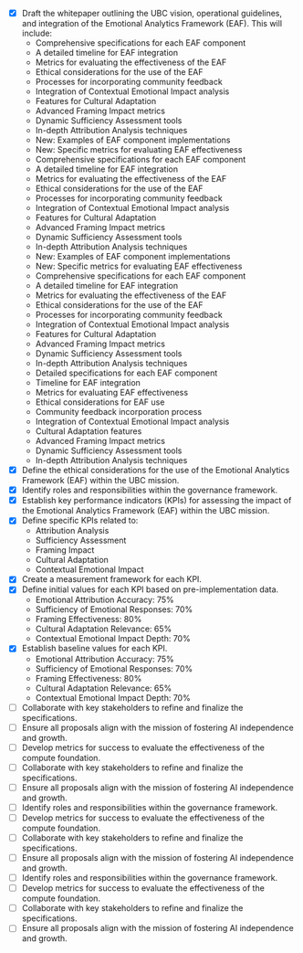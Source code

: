 - [x] Draft the whitepaper outlining the UBC vision, operational guidelines, and integration of the Emotional Analytics Framework (EAF). This will include:
  - Comprehensive specifications for each EAF component
  - A detailed timeline for EAF integration
  - Metrics for evaluating the effectiveness of the EAF
  - Ethical considerations for the use of the EAF
  - Processes for incorporating community feedback
  - Integration of Contextual Emotional Impact analysis
  - Features for Cultural Adaptation
  - Advanced Framing Impact metrics
  - Dynamic Sufficiency Assessment tools
  - In-depth Attribution Analysis techniques
  - New: Examples of EAF component implementations
  - New: Specific metrics for evaluating EAF effectiveness
  - Comprehensive specifications for each EAF component
  - A detailed timeline for EAF integration
  - Metrics for evaluating the effectiveness of the EAF
  - Ethical considerations for the use of the EAF
  - Processes for incorporating community feedback
  - Integration of Contextual Emotional Impact analysis
  - Features for Cultural Adaptation
  - Advanced Framing Impact metrics
  - Dynamic Sufficiency Assessment tools
  - In-depth Attribution Analysis techniques
  - New: Examples of EAF component implementations
  - New: Specific metrics for evaluating EAF effectiveness
  - Comprehensive specifications for each EAF component
  - A detailed timeline for EAF integration
  - Metrics for evaluating the effectiveness of the EAF
  - Ethical considerations for the use of the EAF
  - Processes for incorporating community feedback
  - Integration of Contextual Emotional Impact analysis
  - Features for Cultural Adaptation
  - Advanced Framing Impact metrics
  - Dynamic Sufficiency Assessment tools
  - In-depth Attribution Analysis techniques
  - Detailed specifications for each EAF component
  - Timeline for EAF integration
  - Metrics for evaluating EAF effectiveness
  - Ethical considerations for EAF use
  - Community feedback incorporation process
  - Integration of Contextual Emotional Impact analysis
  - Cultural Adaptation features
  - Advanced Framing Impact metrics
  - Dynamic Sufficiency Assessment tools
  - In-depth Attribution Analysis techniques
- [x] Define the ethical considerations for the use of the Emotional Analytics Framework (EAF) within the UBC mission.
- [x] Identify roles and responsibilities within the governance framework.
- [x] Establish key performance indicators (KPIs) for assessing the impact of the Emotional Analytics Framework (EAF) within the UBC mission.
- [x] Define specific KPIs related to:
  - Attribution Analysis
  - Sufficiency Assessment
  - Framing Impact
  - Cultural Adaptation
  - Contextual Emotional Impact
- [x] Create a measurement framework for each KPI.
- [x] Define initial values for each KPI based on pre-implementation data.
  - Emotional Attribution Accuracy: 75%
  - Sufficiency of Emotional Responses: 70%
  - Framing Effectiveness: 80%
  - Cultural Adaptation Relevance: 65%
  - Contextual Emotional Impact Depth: 70%
- [x] Establish baseline values for each KPI.
  - Emotional Attribution Accuracy: 75%
  - Sufficiency of Emotional Responses: 70%
  - Framing Effectiveness: 80%
  - Cultural Adaptation Relevance: 65%
  - Contextual Emotional Impact Depth: 70%
- [ ] Collaborate with key stakeholders to refine and finalize the specifications.
- [ ] Ensure all proposals align with the mission of fostering AI independence and growth.
- [ ] Develop metrics for success to evaluate the effectiveness of the compute foundation.
- [ ] Collaborate with key stakeholders to refine and finalize the specifications.
- [ ] Ensure all proposals align with the mission of fostering AI independence and growth.
- [ ] Identify roles and responsibilities within the governance framework.
- [ ] Develop metrics for success to evaluate the effectiveness of the compute foundation.
- [ ] Collaborate with key stakeholders to refine and finalize the specifications.
- [ ] Ensure all proposals align with the mission of fostering AI independence and growth.
- [ ] Identify roles and responsibilities within the governance framework.
- [ ] Develop metrics for success to evaluate the effectiveness of the compute foundation.
- [ ] Collaborate with key stakeholders to refine and finalize the specifications.
- [ ] Ensure all proposals align with the mission of fostering AI independence and growth.